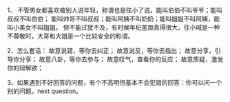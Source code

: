 1、 不管男女都喜欢被别人说年轻，称谓也是往小了说。能叫伯伯不叫爷爷；能叫叔叔不叫伯伯；
能叫帅哥不叫叔叔；能叫阿姨不叫奶奶；能叫姐姐不叫阿姨，能叫小美女不叫姐姐。
但不能过犹不及，有时候年纪差距真得很大，往小喊是一种不尊敬时，大哥和大姐是一个比较安全的称谓。

2、怎么套话：
故意说错，等你去纠正；
故意说反，等你去指出；
故意分享，引导你分享；
故意八卦，等你去参与；
故意叹气，查看你的反应；
故意质疑，激发你的辩解欲；

3、如果遇到不好回答的问题，有个不高明但基本不会犯错的回答：你可以问一个别的问题。next question。